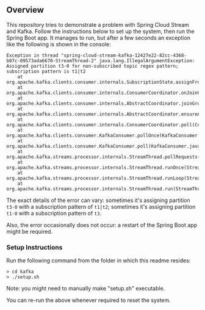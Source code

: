 ## Overview
This repository tries to demonstrate a problem with Spring Cloud Stream and Kafka. Follow the instructions below to set
up the system, then run the Spring Boot app. It manages to run, but after a few seconds an exception like the following
is shown in the console:
```
Exception in thread "spring-cloud-stream-kafka-12427e22-82cc-4368-b07c-09573ada6670-StreamThread-2" java.lang.IllegalArgumentException: Assigned partition t3-0 for non-subscribed topic regex pattern; subscription pattern is t1|t2
	at org.apache.kafka.clients.consumer.internals.SubscriptionState.assignFromSubscribed(SubscriptionState.java:195)
	at org.apache.kafka.clients.consumer.internals.ConsumerCoordinator.onJoinComplete(ConsumerCoordinator.java:225)
	at org.apache.kafka.clients.consumer.internals.AbstractCoordinator.joinGroupIfNeeded(AbstractCoordinator.java:367)
	at org.apache.kafka.clients.consumer.internals.AbstractCoordinator.ensureActiveGroup(AbstractCoordinator.java:316)
	at org.apache.kafka.clients.consumer.internals.ConsumerCoordinator.poll(ConsumerCoordinator.java:295)
	at org.apache.kafka.clients.consumer.KafkaConsumer.pollOnce(KafkaConsumer.java:1146)
	at org.apache.kafka.clients.consumer.KafkaConsumer.poll(KafkaConsumer.java:1111)
	at org.apache.kafka.streams.processor.internals.StreamThread.pollRequests(StreamThread.java:848)
	at org.apache.kafka.streams.processor.internals.StreamThread.runOnce(StreamThread.java:805)
	at org.apache.kafka.streams.processor.internals.StreamThread.runLoop(StreamThread.java:771)
	at org.apache.kafka.streams.processor.internals.StreamThread.run(StreamThread.java:741)
```
The exact details of the error can vary: sometimes it's assigning partition `t3-0` with a subscription pattern of `t1|t2`;
sometimes it's assigning partition `t1-0` with a subscription pattern of `t3`.

Also, the error occasionally does not occur: a restart of the Spring Boot app might be required.

### Setup Instructions
Run the following command from the folder in which this readme resides:

```
> cd kafka
> ./setup.sh
```

Note: you might need to manually make "setup.sh" executable.

You can re-run the above whenever required to reset the system.